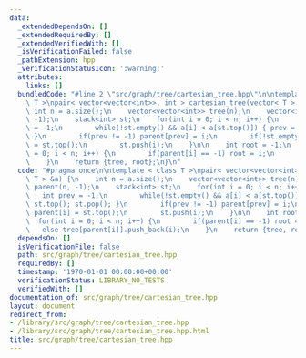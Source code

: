 ```yaml
---
data:
  _extendedDependsOn: []
  _extendedRequiredBy: []
  _extendedVerifiedWith: []
  _isVerificationFailed: false
  _pathExtension: hpp
  _verificationStatusIcon: ':warning:'
  attributes:
    links: []
  bundledCode: "#line 2 \"src/graph/tree/cartesian_tree.hpp\"\n\ntemplate < class\
    \ T >\npair< vector<vector<int>>, int > cartesian_tree(vector< T > &a) {\n   \
    \ int n = a.size();\n    vector<vector<int>> tree(n);\n    vector<int> parent(n,\
    \ -1);\n    stack<int> st;\n    for(int i = 0; i < n; i++) {\n        int prev\
    \ = -1;\n        while(!st.empty() && a[i] < a[st.top()]) { prev = st.top(); st.pop();\
    \ }\n        if(prev != -1) parent[prev] = i;\n        if(!st.empty()) parent[i]\
    \ = st.top();\n        st.push(i);\n    }\n\n    int root = -1;\n    for(int i\
    \ = 0; i < n; i++) {\n        if(parent[i] == -1) root = i;\n        else tree[parent[i]].push_back(i);\n\
    \    }\n    return {tree, root};\n}\n"
  code: "#pragma once\n\ntemplate < class T >\npair< vector<vector<int>>, int > cartesian_tree(vector<\
    \ T > &a) {\n    int n = a.size();\n    vector<vector<int>> tree(n);\n    vector<int>\
    \ parent(n, -1);\n    stack<int> st;\n    for(int i = 0; i < n; i++) {\n     \
    \   int prev = -1;\n        while(!st.empty() && a[i] < a[st.top()]) { prev =\
    \ st.top(); st.pop(); }\n        if(prev != -1) parent[prev] = i;\n        if(!st.empty())\
    \ parent[i] = st.top();\n        st.push(i);\n    }\n\n    int root = -1;\n  \
    \  for(int i = 0; i < n; i++) {\n        if(parent[i] == -1) root = i;\n     \
    \   else tree[parent[i]].push_back(i);\n    }\n    return {tree, root};\n}\n"
  dependsOn: []
  isVerificationFile: false
  path: src/graph/tree/cartesian_tree.hpp
  requiredBy: []
  timestamp: '1970-01-01 00:00:00+00:00'
  verificationStatus: LIBRARY_NO_TESTS
  verifiedWith: []
documentation_of: src/graph/tree/cartesian_tree.hpp
layout: document
redirect_from:
- /library/src/graph/tree/cartesian_tree.hpp
- /library/src/graph/tree/cartesian_tree.hpp.html
title: src/graph/tree/cartesian_tree.hpp
---
```

